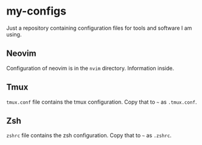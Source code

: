 # my-configs
Just a repository containing configuration files for tools and software I am
using.

## Neovim
Configuration of neovim is in the `nvim` directory. Information inside.

## Tmux
`tmux.conf` file contains the tmux configuration. Copy that to `~` as
`.tmux.conf`.

## Zsh
`zshrc` file contains the zsh configuration. Copy that to `~` as
`.zshrc`.
